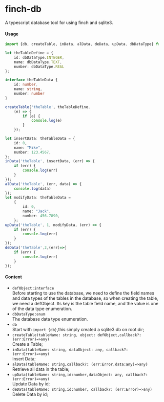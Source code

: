 # finch-db

A typescript database tool for using finch and sqlite3.

#### Usage
```typescript
import {db, createTable, inData, alData, deData, upData, dbDataType} from "./index";

let theTableDefine = {
    id: dbDataType.INTEGER,
    name: dbDataType.TEXT,
    number: dbDataType.REAL
};

interface theTableData {
    id: number,
    name: string,
    number: number
}

createTable('theTable', theTableDefine,
    (e) => {
        if (e) {
            console.log(e)
        }
    });

let insertData: theTableData = {
    id: 0,
    name: "Mike",
    number: 123.4567,
};
inData('theTable', insertData, (err) => {
    if (err) {
        console.log(err)
    }
});
alData('theTable', (err, data) => {
    console.log(data)
});
let modifyData: theTableData =
    {
        id: 0,
        name: "Jack",
        number: 456.7890,
    };
upData('theTable', 1, modifyData, (err) => {
    if (err) {
        console.log(err)
    }
});
deData('theTable',2,(err)=>{
    if (err) {
        console.log(err)
    }
});
```
#### Content
* `defObject:interface`   
Before starting to use the database, we need to define the field names and data types of the tables in the database, 
so when creating the table, we need a defObject.
Its key is the table field name, and the value is one of the data type enumeration.
* `dbDataType:enum`   
The database data type enumeration.
* `db`  
Start with `import {db}`,this simply created a sqlite3 db on root dir;
* `createTable(tableName: string, object: defObject,callback?:(err:Error)=>any)`  
Create a Table;
* `inData(tableName: string, dataObject: any, callback?: (err:Error)=>any)`    
Insert Data;
* `alData(tableName: string,callback?: (err:Error,data:any)=>any) `   
Retrieve all data in the table;
* `upData(tableName: string,id:number,dataObject: any, callback?: (err:Error)=>any)`   
Update Data by id;
* `deData(tableName: string,id:number, callback?: (err:Error)=>any) `   
Delete Data by id;
